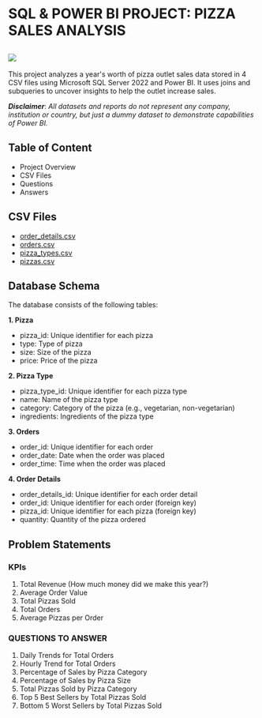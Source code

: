 # SQL & POWER BI PROJECT: PIZZA SALES ANALYSIS



![](https://media.licdn.com/dms/image/D5612AQHKbjDnZ0Na8A/article-cover_image-shrink_720_1280/0/1694736293921?e=2147483647&v=beta&t=rz3dde0PSX9wgKHOxcPe7zGkpjTQxPicgnvXpNMUKd8)
---
This project analyzes a year's worth of pizza outlet sales data stored in 4 CSV files using Microsoft SQL Server 2022 and Power BI. It uses joins and subqueries to uncover insights to help the outlet increase sales.

**_Disclaimer_**: _All datasets and reports do not represent any company, institution or country, but just a dummy dataset to demonstrate capabilities of Power BI._

## Table of Content
- Project Overview
- CSV Files
- Questions
- Answers

## CSV Files
- [order_details.csv](https://github.com/user-attachments/files/16329671/order_details.csv)
- [orders.csv](https://github.com/user-attachments/files/16329674/orders.csv)
- [pizza_types.csv](https://github.com/user-attachments/files/16329678/pizza_types.csv)
- [pizzas.csv](https://github.com/user-attachments/files/16329680/pizzas.csv)

## Database Schema
The database consists of the following tables:

**1. Pizza**
- pizza_id: Unique identifier for each pizza
- type: Type of pizza
- size: Size of the pizza
- price: Price of the pizza

**2. Pizza Type**
- pizza_type_id: Unique identifier for each pizza type
- name: Name of the pizza type
- category: Category of the pizza (e.g., vegetarian, non-vegetarian)
- ingredients: Ingredients of the pizza type
  
**3. Orders**
- order_id: Unique identifier for each order
- order_date: Date when the order was placed
- order_time: Time when the order was placed

**4. Order Details**
- order_details_id: Unique identifier for each order detail
- order_id: Unique identifier for each order (foreign key)
- pizza_id: Unique identifier for each pizza (foreign key)
- quantity: Quantity of the pizza ordered

## Problem Statements
### KPIs 
1. Total Revenue (How much money did we make this year?)
2. Average Order Value
3. Total Pizzas Sold
4. Total Orders
5. Average Pizzas per Order

### QUESTIONS TO ANSWER
1. Daily Trends for Total Orders
2. Hourly Trend for Total Orders
3. Percentage of Sales by Pizza Category
4. Percentage of Sales by Pizza Size
5. Total Pizzas Sold by Pizza Category
6. Top 5 Best Sellers by Total Pizzas Sold
7. Bottom 5 Worst Sellers by Total Pizzas Sold

